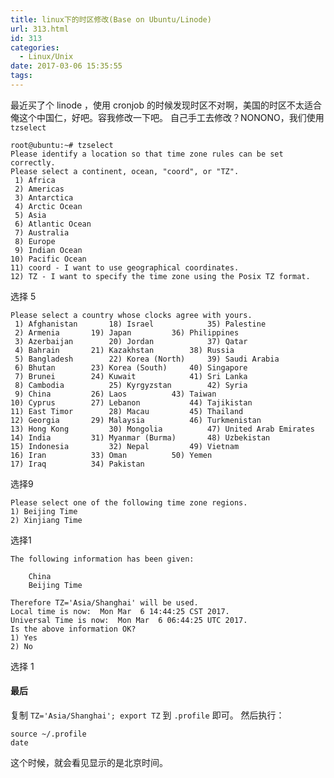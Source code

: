 ```yaml
---
title: linux下的时区修改(Base on Ubuntu/Linode)
url: 313.html
id: 313
categories:
  - Linux/Unix
date: 2017-03-06 15:35:55
tags:
---
```


最近买了个 linode ，使用 cronjob 的时候发现时区不对啊，美国的时区不太适合俺这个中国仁，好吧。容我修改一下吧。 自己手工去修改？NONONO，我们使用 `tzselect`

    root@ubuntu:~# tzselect
    Please identify a location so that time zone rules can be set correctly.
    Please select a continent, ocean, "coord", or "TZ".
     1) Africa
     2) Americas
     3) Antarctica
     4) Arctic Ocean
     5) Asia
     6) Atlantic Ocean
     7) Australia
     8) Europe
     9) Indian Ocean
    10) Pacific Ocean
    11) coord - I want to use geographical coordinates.
    12) TZ - I want to specify the time zone using the Posix TZ format.
    

<!--more-->

选择 5

    Please select a country whose clocks agree with yours.
     1) Afghanistan       18) Israel            35) Palestine
     2) Armenia       19) Japan         36) Philippines
     3) Azerbaijan        20) Jordan            37) Qatar
     4) Bahrain       21) Kazakhstan        38) Russia
     5) Bangladesh        22) Korea (North)     39) Saudi Arabia
     6) Bhutan        23) Korea (South)     40) Singapore
     7) Brunei        24) Kuwait            41) Sri Lanka
     8) Cambodia          25) Kyrgyzstan        42) Syria
     9) China         26) Laos          43) Taiwan
    10) Cyprus        27) Lebanon           44) Tajikistan
    11) East Timor        28) Macau         45) Thailand
    12) Georgia       29) Malaysia          46) Turkmenistan
    13) Hong Kong         30) Mongolia          47) United Arab Emirates
    14) India         31) Myanmar (Burma)       48) Uzbekistan
    15) Indonesia         32) Nepal         49) Vietnam
    16) Iran          33) Oman          50) Yemen
    17) Iraq          34) Pakistan
    

选择9

    Please select one of the following time zone regions.
    1) Beijing Time
    2) Xinjiang Time
    

选择1

    The following information has been given:
    
        China
        Beijing Time
    
    Therefore TZ='Asia/Shanghai' will be used.
    Local time is now:  Mon Mar  6 14:44:25 CST 2017.
    Universal Time is now:  Mon Mar  6 06:44:25 UTC 2017.
    Is the above information OK?
    1) Yes
    2) No
    
    

选择 1

#### 最后

复制 `TZ='Asia/Shanghai'; export TZ` 到 `.profile` 即可。 然后执行：

    source ~/.profile
    date
    

这个时候，就会看见显示的是北京时间。